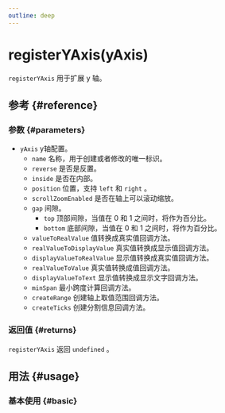 ```yaml
---
outline: deep
---
```


# registerYAxis(yAxis)
`registerYAxis` 用于扩展 y 轴。

## 参考 {#reference}
<!--@include: @/@views/api/references/chart/registerYAxis.md-->

### 参数 {#parameters}
- `yAxis` y轴配置。
  - `name` 名称，用于创建或者修改的唯一标识。
  - `reverse` 是否是反置。
  - `inside` 是否在内部。
  - `position` 位置，支持 `left` 和 `right` 。
  - `scrollZoomEnabled` 是否在轴上可以滚动缩放。
  - `gap` 间隙。
    - `top` 顶部间隙，当值在 0 和 1 之间时，将作为百分比。
    - `bottom` 底部间隙，当值在 0 和 1 之间时，将作为百分比。
  - `valueToRealValue` 值转换成真实值回调方法。
  - `realValueToDisplayValue` 真实值转换成显示值回调方法。
  - `displayValueToRealValue` 显示值转换成真实值回调方法。
  - `realValueToValue` 真实值转换成值回调方法。
  - `displayValueToText` 显示值转换成显示文字回调方法。
  - `minSpan` 最小跨度计算回调方法。
  - `createRange` 创建轴上取值范围回调方法。
  - `createTicks` 创建分割信息回调方法。

### 返回值 {#returns}
`registerYAxis` 返回 `undefined` 。

## 用法 {#usage}
<script setup>
import RegisterYAxisBasic from '../../@views/api/samples/registerYAxis/index.vue'
</script>

### 基本使用 {#basic}
<RegisterYAxisBasic/>
